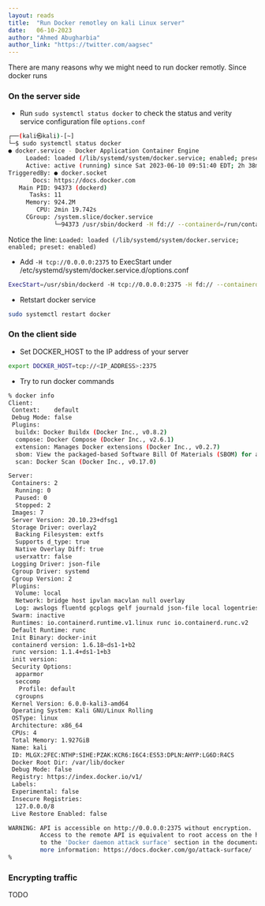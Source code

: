 ```yaml
---
layout: reads
title:  "Run Docker remotley on kali Linux server"
date:   06-10-2023
author: "Ahmed Abugharbia"
author_link: "https://twitter.com/aagsec"
---
```


There are many reasons why we might need to run docker remotly. Since docker runs  

### On the server side

- Run `sudo systemctl status docker` to check the status and verity service configuration file `options.conf`

```bash
┌──(kali㉿kali)-[~]
└─$ sudo systemctl status docker                                     
● docker.service - Docker Application Container Engine
     Loaded: loaded (/lib/systemd/system/docker.service; enabled; preset: enabled)
     Active: active (running) since Sat 2023-06-10 09:51:40 EDT; 2h 38min ago
TriggeredBy: ● docker.socket
       Docs: https://docs.docker.com
   Main PID: 94373 (dockerd)
      Tasks: 11
     Memory: 924.2M
        CPU: 2min 19.742s
     CGroup: /system.slice/docker.service
             └─94373 /usr/sbin/dockerd -H fd:// --containerd=/run/containerd/containerd.sock
```

Notice the line: `Loaded: loaded (/lib/systemd/system/docker.service; enabled; preset: enabled)`

- Add `-H tcp://0.0.0.0:2375` to ExecStart under /etc/systemd/system/docker.service.d/options.conf

```bash
ExecStart=/usr/sbin/dockerd -H tcp://0.0.0.0:2375 -H fd:// --containerd=/run/containerd/containerd.sock $DOCKER_OPTS
```
- Retstart docker service

```bash
sudo systemctl restart docker
```

### On the client side

- Set DOCKER_HOST to the IP address of your server

```bash
export DOCKER_HOST=tcp://<IP_ADDRESS>:2375
```
- Try to run docker commands 

```bash
% docker info
Client:
 Context:    default
 Debug Mode: false
 Plugins:
  buildx: Docker Buildx (Docker Inc., v0.8.2)
  compose: Docker Compose (Docker Inc., v2.6.1)
  extension: Manages Docker extensions (Docker Inc., v0.2.7)
  sbom: View the packaged-based Software Bill Of Materials (SBOM) for an image (Anchore Inc., 0.6.0)
  scan: Docker Scan (Docker Inc., v0.17.0)

Server:
 Containers: 2
  Running: 0
  Paused: 0
  Stopped: 2
 Images: 7
 Server Version: 20.10.23+dfsg1
 Storage Driver: overlay2
  Backing Filesystem: extfs
  Supports d_type: true
  Native Overlay Diff: true
  userxattr: false
 Logging Driver: json-file
 Cgroup Driver: systemd
 Cgroup Version: 2
 Plugins:
  Volume: local
  Network: bridge host ipvlan macvlan null overlay
  Log: awslogs fluentd gcplogs gelf journald json-file local logentries splunk syslog
 Swarm: inactive
 Runtimes: io.containerd.runtime.v1.linux runc io.containerd.runc.v2
 Default Runtime: runc
 Init Binary: docker-init
 containerd version: 1.6.18~ds1-1+b2
 runc version: 1.1.4+ds1-1+b3
 init version: 
 Security Options:
  apparmor
  seccomp
   Profile: default
  cgroupns
 Kernel Version: 6.0.0-kali3-amd64
 Operating System: Kali GNU/Linux Rolling
 OSType: linux
 Architecture: x86_64
 CPUs: 4
 Total Memory: 1.927GiB
 Name: kali
 ID: MLGX:2FEC:NTHP:SIHE:PZAK:KCR6:I6C4:ES53:DPLN:AHYP:LG6D:R4CS
 Docker Root Dir: /var/lib/docker
 Debug Mode: false
 Registry: https://index.docker.io/v1/
 Labels:
 Experimental: false
 Insecure Registries:
  127.0.0.0/8
 Live Restore Enabled: false

WARNING: API is accessible on http://0.0.0.0:2375 without encryption.
         Access to the remote API is equivalent to root access on the host. Refer
         to the 'Docker daemon attack surface' section in the documentation for
         more information: https://docs.docker.com/go/attack-surface/
% 
```

### Encrypting traffic
TODO